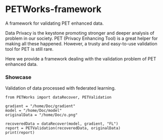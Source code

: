 # PETWorks-framework

A framework for validating PET enhanced data.

Data Privacy is the keystone promoting stronger and deeper analysis of problem in our society. PET (Privacy Enhancing Tool) is a great helper for making all these happened. However, a trusty and easy-to-use validation tool for PET is still rare. 

Here we provide a framework dealing with the validation problem of PET enhanced data.


### Showcase
Validation of data processed with federated learning.

```python=
from PETWorks import dataRecover, PETValidation

gradient = "/home/Doc/gradient"
model = "/home/Doc/model"
originalData = "/home/Doc/o.png"

recoveredData = dataRecover(model, gradient, "FL")
report = PETValidation(recoveredData, originalData)
print(report)
```

